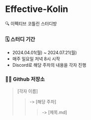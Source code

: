 # Effective-Kolin
🔍 이펙티브 코틀린 스터디방

### 🗓️ 스터디 기간
- 2024.04.01(월) ~ 2024.07.21(월)
- 매주 일요일 저녁 8시 시작
- Discord로 해당 주차의 내용을 각자 진행
  
### 🙏🏼 Github 저장소
> [각자 이름]
>   > -> [해당 주차]
>   >   > -> [제목.md]
